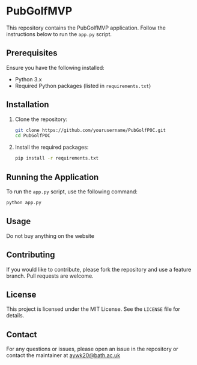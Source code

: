# PubGolfMVP

This repository contains the PubGolfMVP application. Follow the instructions below to run the `app.py` script.

## Prerequisites

Ensure you have the following installed:
- Python 3.x
- Required Python packages (listed in `requirements.txt`)

## Installation

1. Clone the repository:
    ```sh
    git clone https://github.com/yourusername/PubGolfPOC.git
    cd PubGolfPOC
    ```

2. Install the required packages:
    ```sh
    pip install -r requirements.txt
    ```

## Running the Application

To run the `app.py` script, use the following command:
```sh
python app.py
```

## Usage
Do not buy anything on the website 

## Contributing

If you would like to contribute, please fork the repository and use a feature branch. Pull requests are welcome.

## License

This project is licensed under the MIT License. See the `LICENSE` file for details.

## Contact

For any questions or issues, please open an issue in the repository or contact the maintainer at aywk20@bath.ac.uk 